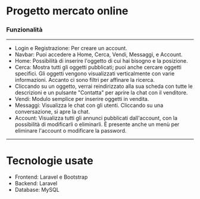 <h1>Progetto mercato online</h1>



<h3>Funzionalità</h3>

____________________________________________________________________________________________________________________________________________________________________________________________________________________

<ul>
    <li>Login e Registrazione: Per creare un account.</li>
    <li>Navbar: Puoi accedere a Home, Cerca, Vendi, Messaggi, e Account.</li>
    <li>Home: Possibilità di inserire l'oggetto di cui hai bisogno e la posizione.</li>
    <li>Cerca: Mostra tutti gli oggetti pubblicati; puoi anche cercare oggetti specifici. Gli oggetti vengono visualizzati verticalmente con varie informazioni. Accanto ci sono filtri per affinare la ricerca.</li>
    <li>Cliccando su un oggetto, verrai reindirizzato alla sua scheda con tutte le descrizioni e un pulsante "Contatta" per aprire la chat con il venditore.</li>
    <li>Vendi: Modulo semplice per inserire oggetti in vendita.</li>
    <li>Messaggi: Visualizza le chat con gli utenti. Cliccando su una conversazione, si apre la chat.</li>
    <li>Account: Visualizza tutti gli annunci pubblicati dall'account, con la possibilità di modificarli o eliminarli. È presente anche un menù per eliminare l'account o modificare la password.</li>
</ul>



____________________________________________________________________________________________________________________________________________________________________________________________________________________

<h1>Tecnologie usate</h1>

<ul>
    <li>Frontend: Laravel e Bootstrap</li>
    <li>Backend: Laravel </li>
    <li>Database: MySQL</li>
</ul>
